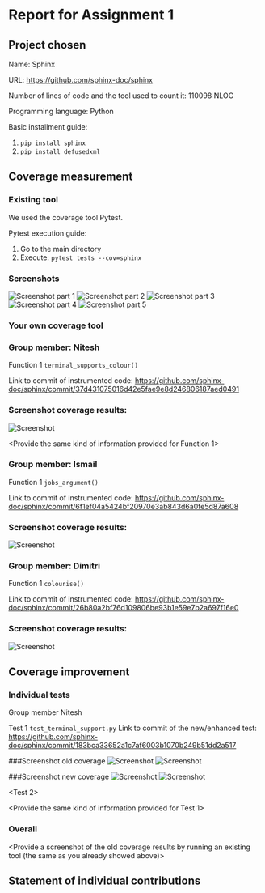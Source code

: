 # Report for Assignment 1

## Project chosen

Name: Sphinx

URL: https://github.com/sphinx-doc/sphinx

Number of lines of code and the tool used to count it: 110098 NLOC

Programming language: Python

Basic installment guide:
1. `pip install sphinx`
2. `pip install defusedxml`

## Coverage measurement

### Existing tool

We used the coverage tool Pytest.

Pytest execution guide:
1. Go to the main directory
2. Execute: `pytest tests --cov=sphinx`

### Screenshots
![Screenshot part 1](https://github.com/Wavyness/sphinx/blob/master/doc/screenshots/screenshot_pytest_overall_coverage_1.png)
![Screenshot part 2](https://github.com/Wavyness/sphinx/blob/master/doc/screenshots/screenshot_pytest_overall_coverage_2.png)
![Screenshot part 3](https://github.com/Wavyness/sphinx/blob/master/doc/screenshots/screenshot_pytest_overall_coverage_3.png)
![Screenshot part 4](https://github.com/Wavyness/sphinx/blob/master/doc/screenshots/screenshot_pytest_overall_coverage_4.png)
![Screenshot part 5](https://github.com/Wavyness/sphinx/blob/master/doc/screenshots/screenshot_pytest_overall_coverage_5.png)

### Your own coverage tool

<The following is supposed to be repeated for each group member>

### Group member: Nitesh
Function 1 `terminal_supports_colour()`

Link to commit of instrumented code: https://github.com/sphinx-doc/sphinx/commit/37d431075016d42e5fae9e8d246806187aed0491



### Screenshot coverage results:
![Screenshot](https://github.com/Wavyness/sphinx/blob/master/doc/screenshots/instrumentation_colour.py_prints.png)

<Provide the same kind of information provided for Function 1>

### Group member: Ismail
Function 1 `jobs_argument()`

Link to commit of instrumented code: https://github.com/sphinx-doc/sphinx/commit/6f1ef04a5424bf20970e3ab843d6a0fe5d87a608
### Screenshot coverage results:
![Screenshot](https://github.com/Wavyness/sphinx/blob/master/doc/screenshots/screenshot_job_arguments_output.png)


### Group member: Dimitri
Function 1 `colourise()`

Link to commit of instrumented code: https://github.com/sphinx-doc/sphinx/commit/26b80a2bf76d109806be93b1e59e7b2a697f16e0
### Screenshot coverage results:
![Screenshot](https://github.com/Wavyness/sphinx/blob/master/doc/screenshots/screenshot_colourise_output.png)



## Coverage improvement

### Individual tests

<The following is supposed to be repeated for each group member>

Group member Nitesh

Test 1 `test_terminal_support.py`
Link to commit of the new/enhanced test: https://github.com/sphinx-doc/sphinx/commit/183bca33652a1c7af6003b1070b249b51dd2a517

###Screenshot old coverage
![Screenshot](https://github.com/Wavyness/sphinx/blob/master/doc/screenshots/coverage_results/html_file_layout.png)
![Screenshot](https://github.com/Wavyness/sphinx/blob/master/doc/screenshots/coverage_results/coverage_old_terminalsupports.png)

###Screenshot new coverage
![Screenshot](https://github.com/Wavyness/sphinx/blob/master/doc/screenshots/coverage_results/html_file_layout.png)
![Screenshot](https://github.com/Wavyness/sphinx/blob/master/doc/screenshots/coverage_results/coverage_new_terminal_supports.png)

<Provide a screenshot of the new coverage results>

<State the coverage improvement with a number and elaborate on why the coverage is improved>

<Test 2>

<Provide the same kind of information provided for Test 1>

### Overall

<Provide a screenshot of the old coverage results by running an existing tool (the same as you already showed above)>

<Provide a screenshot of the new coverage results by running the existing tool using all test modifications made by the group>

## Statement of individual contributions

<Write what each group member did>
